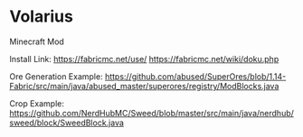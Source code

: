 # Volarius
Minecraft Mod


Install Link: https://fabricmc.net/use/
              https://fabricmc.net/wiki/doku.php

Ore Generation Example: https://github.com/abused/SuperOres/blob/1.14-Fabric/src/main/java/abused_master/superores/registry/ModBlocks.java

Crop Example: https://github.com/NerdHubMC/Sweed/blob/master/src/main/java/nerdhub/sweed/block/SweedBlock.java
